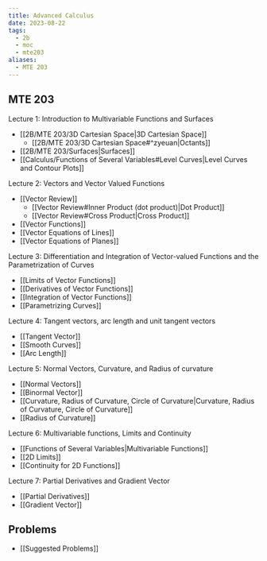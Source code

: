 ```yaml
---
title: Advanced Calculus
date: 2023-08-22
tags:
  - 2b
  - moc
  - mte203
aliases:
  - MTE 203
---
```

## MTE 203

Lecture 1: Introduction to Multivariable Functions and Surfaces
- [[2B/MTE 203/3D Cartesian Space|3D Cartesian Space]]
	- [[2B/MTE 203/3D Cartesian Space#^zyeuan|Octants]]
- [[2B/MTE 203/Surfaces|Surfaces]]
- [[Calculus/Functions of Several Variables#Level Curves|Level Curves and Contour Plots]]

Lecture 2: Vectors and Vector Valued Functions
- [[Vector Review]]
	- [[Vector Review#Inner Product (dot product)|Dot Product]]
	- [[Vector Review#Cross Product|Cross Product]]
- [[Vector Functions]]
- [[Vector Equations of Lines]]
- [[Vector Equations of Planes]]

Lecture 3: Differentiation and Integration of Vector-valued Functions and the Parametrization of Curves
- [[Limits of Vector Functions]]
- [[Derivatives of Vector Functions]]
- [[Integration of Vector Functions]]
- [[Parametrizing Curves]]

Lecture 4: Tangent vectors, arc length and unit tangent vectors
- [[Tangent Vector]]
- [[Smooth Curves]]
- [[Arc Length]]

Lecture 5: Normal Vectors, Curvature, and Radius of curvature
- [[Normal Vectors]]
- [[Binormal Vector]]
- [[Curvature, Radius of Curvature, Circle of Curvature|Curvature, Radius of Curvature, Circle of Curvature]]
- [[Radius of Curvature]]

Lecture 6: Multivariable functions, Limits and Continuity
- [[Functions of Several Variables|Multivariable Functions]]
- [[2D Limits]]
- [[Continuity for 2D Functions]]

Lecture 7: Partial Derivatives and Gradient Vector
- [[Partial Derivatives]]
- [[Gradient Vector]]

## Problems
- [[Suggested Problems]]